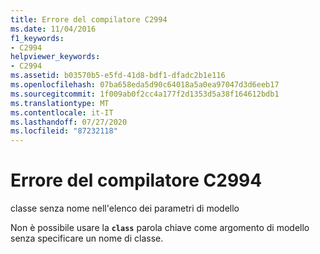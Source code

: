 ```yaml
---
title: Errore del compilatore C2994
ms.date: 11/04/2016
f1_keywords:
- C2994
helpviewer_keywords:
- C2994
ms.assetid: b03570b5-e5fd-41d8-bdf1-dfadc2b1e116
ms.openlocfilehash: 07ba658eda5d90c64018a5a0ea97047d3d6eeb17
ms.sourcegitcommit: 1f009ab0f2cc4a177f2d1353d5a38f164612bdb1
ms.translationtype: MT
ms.contentlocale: it-IT
ms.lasthandoff: 07/27/2020
ms.locfileid: "87232118"
---
```

# <a name="compiler-error-c2994"></a>Errore del compilatore C2994

classe senza nome nell'elenco dei parametri di modello

Non è possibile usare la **`class`** parola chiave come argomento di modello senza specificare un nome di classe.
